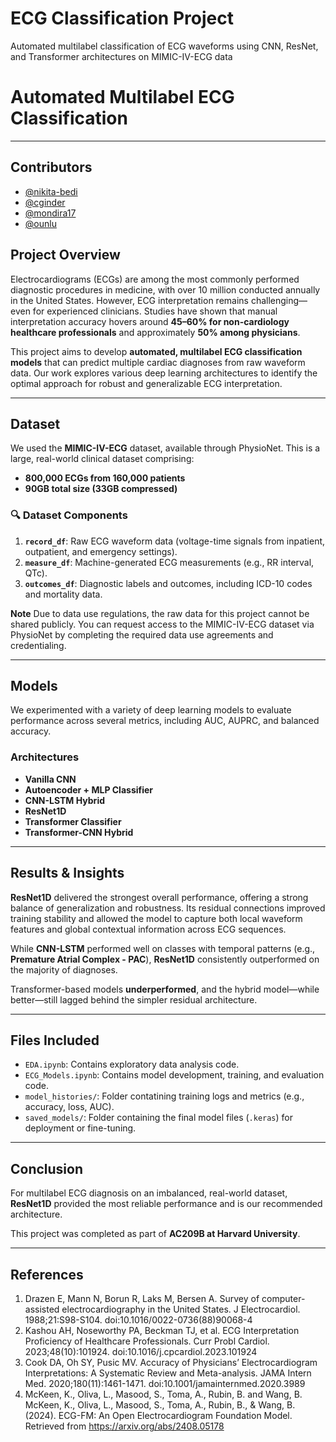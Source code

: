 # ECG Classification Project
Automated multilabel classification of ECG waveforms using CNN, ResNet, and Transformer architectures on MIMIC-IV-ECG data

# Automated Multilabel ECG Classification

---

## Contributors
- [@nikita-bedi](https://github.com/nikita-bedi)
- [@cginder](https://github.com/cginder)
- [@mondira17](https://github.com/mondira17)
- [@ounlu](https://github.com/ounlu)

## Project Overview

Electrocardiograms (ECGs) are among the most commonly performed diagnostic procedures in medicine, with over 10 million conducted annually in the United States. However, ECG interpretation remains challenging—even for experienced clinicians. Studies have shown that manual interpretation accuracy hovers around **45–60% for non-cardiology healthcare professionals** and approximately **50% among physicians**.

This project aims to develop **automated, multilabel ECG classification models** that can predict multiple cardiac diagnoses from raw waveform data. Our work explores various deep learning architectures to identify the optimal approach for robust and generalizable ECG interpretation.

---

## Dataset

We used the **MIMIC-IV-ECG** dataset, available through PhysioNet. This is a large, real-world clinical dataset comprising:

- **800,000 ECGs from 160,000 patients**
- **90GB total size (33GB compressed)**


### 🔍 Dataset Components

1. **`record_df`**: Raw ECG waveform data (voltage-time signals from inpatient, outpatient, and emergency settings).
2. **`measure_df`**: Machine-generated ECG measurements (e.g., RR interval, QTc).
3. **`outcomes_df`**: Diagnostic labels and outcomes, including ICD-10 codes and mortality data.

**Note** Due to data use regulations, the raw data for this project cannot be shared publicly. You can request access to the MIMIC-IV-ECG dataset via PhysioNet by completing the required data use agreements and credentialing.

---

## Models

We experimented with a variety of deep learning models to evaluate performance across several metrics, including AUC, AUPRC, and balanced accuracy.

### Architectures

- **Vanilla CNN**
- **Autoencoder + MLP Classifier**
- **CNN-LSTM Hybrid**
- **ResNet1D**
- **Transformer Classifier**
- **Transformer-CNN Hybrid**

---

## Results & Insights

**ResNet1D** delivered the strongest overall performance, offering a strong balance of generalization and robustness. Its residual connections improved training stability and allowed the model to capture both local waveform features and global contextual information across ECG sequences.

While **CNN-LSTM** performed well on classes with temporal patterns (e.g., **Premature Atrial Complex - PAC**), **ResNet1D** consistently outperformed on the majority of diagnoses.

Transformer-based models **underperformed**, and the hybrid model—while better—still lagged behind the simpler residual architecture.

---

## Files Included

- `EDA.ipynb`: Contains exploratory data analysis code.
- `ECG_Models.ipynb`: Contains model development, training, and evaluation code.
- `model_histories/`: Folder contatining training logs and metrics (e.g., accuracy, loss, AUC).
- `saved_models/`: Folder containing the final model files (`.keras`) for deployment or fine-tuning.

---

## Conclusion

For multilabel ECG diagnosis on an imbalanced, real-world dataset, **ResNet1D** provided the most reliable performance and is our recommended architecture.

This project was completed as part of **AC209B at Harvard University**.

---

## References

1. Drazen E, Mann N, Borun R, Laks M, Bersen A. Survey of computer-assisted electrocardiography in the United States. J Electrocardiol. 1988;21:S98-S104. doi:10.1016/0022-0736(88)90068-4
2. Kashou AH, Noseworthy PA, Beckman TJ, et al. ECG Interpretation Proficiency of Healthcare Professionals. Curr Probl Cardiol. 2023;48(10):101924. doi:10.1016/j.cpcardiol.2023.101924
3. Cook DA, Oh SY, Pusic MV. Accuracy of Physicians’ Electrocardiogram Interpretations: A Systematic Review and Meta-analysis. JAMA Intern Med. 2020;180(11):1461-1471. doi:10.1001/jamainternmed.2020.3989
4. McKeen, K., Oliva, L., Masood, S., Toma, A., Rubin, B. and Wang, B.
McKeen, K., Oliva, L., Masood, S., Toma, A., Rubin, B., & Wang, B. (2024). ECG-FM: An Open Electrocardiogram Foundation Model. Retrieved from https://arxiv.org/abs/2408.05178


